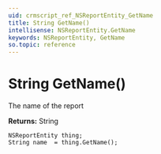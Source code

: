 ```yaml
---
uid: crmscript_ref_NSReportEntity_GetName
title: String GetName()
intellisense: NSReportEntity.GetName
keywords: NSReportEntity, GetName
so.topic: reference
---
```


# String GetName()

The name of the report

**Returns:** String

```crmscript
NSReportEntity thing;
String name  = thing.GetName();
```

